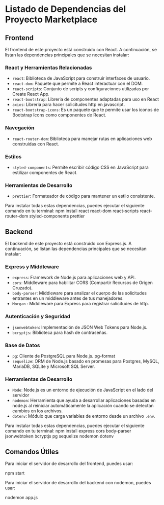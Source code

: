 # Listado de Dependencias del Proyecto Marketplace

## Frontend

El frontend de este proyecto está construido con React. A continuación, se listan las dependencias principales que se necesitan instalar:

### React y Herramientas Relacionadas

- `react`: Biblioteca de JavaScript para construir interfaces de usuario.
- `react-dom`: Paquete que permite a React interactuar con el DOM.
- `react-scripts`: Conjunto de scripts y configuraciones utilizadas por Create React App.
- `react-bootstrap`:  Libreria de componentes adaptadas para uso en React
- `axios`: Libreria para hacer solicitudes http en javascript. 
- `react-bootstrap-icons`: Es un paquete que te permite usar los íconos de Bootstrap Icons como componentes de React.


### Navegación

- `react-router-dom`: Biblioteca para manejar rutas en aplicaciones web construidas con React.

### Estilos

- `styled-components`: Permite escribir código CSS en JavaScript para estilizar componentes de React.

### Herramientas de Desarrollo


- `prettier`: Formateador de código para mantener un estilo consistente.

Para instalar todas estas dependencias, puedes ejecutar el siguiente comando en tu terminal:
npm install react react-dom react-scripts react-router-dom styled-components  prettier


## Backend

El backend de este proyecto está construido con Express.js. A continuación, se listan las dependencias principales que se necesitan instalar:

### Express y Middleware

- `express`: Framework de Node.js para aplicaciones web y API.
- `cors`: Middleware para habilitar CORS (Compartir Recursos de Origen Cruzado).
- `body-parser`: Middleware para analizar el cuerpo de las solicitudes entrantes en un middleware antes de tus manejadores.
-  `Morgan` : Middleware para Express para registrar solicitudes de http.
### Autenticación y Seguridad

- `jsonwebtoken`: Implementación de JSON Web Tokens para Node.js.
- `bcryptjs`: Biblioteca para hash de contraseñas.

### Base de Datos

- `pg`: Cliente de PostgreSQL para Node.js.
pg-format 
- `sequelize`: ORM de Node.js basado en promesas para Postgres, MySQL, MariaDB, SQLite y Microsoft SQL Server.

### Herramientas de Desarrollo
- `Node`: Node.js es un entorno de ejecución de JavaScript en el lado del servidor
- `nodemon`: Herramienta que ayuda a desarrollar aplicaciones basadas en node.js al reiniciar automáticamente la aplicación cuando se detectan cambios en los archivos.
- `dotenv`: Módulo que carga variables de entorno desde un archivo `.env`.

Para instalar todas estas dependencias, puedes ejecutar el siguiente comando en tu terminal:
npm install express cors body-parser jsonwebtoken bcryptjs pg sequelize nodemon dotenv


## Comandos Útiles

Para iniciar el servidor de desarrollo del frontend, puedes usar:

npm start


Para iniciar el servidor de desarrollo del backend con nodemon, puedes usar:

nodemon app.js